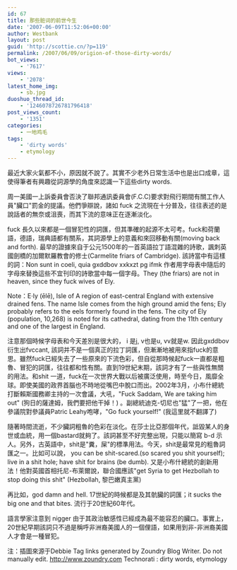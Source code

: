 ```yaml
---
id: 67
title: 那些脏词的前世今生
date: '2007-06-09T11:52:06+00:00'
author: Westbank
layout: post
guid: 'http://scottie.cn/?p=119'
permalink: /2007/06/09/origion-of-those-dirty-words/
bot_views:
    - '7617'
views:
    - '2078'
latest_home_img:
    - sb.jpg
duoshuo_thread_id:
    - '1246078726781796418'
post_views_count:
    - '1351'
categories:
    - 一地鸡毛
tags:
    - 'dirty words'
    - etymology
---
```


最近大家火氣都不小，原因就不說了。其實不少老外日常生活中也是出口成章，這使得筆者有興趣從詞源學的角度來認識一下這些dirty words.

周一美國一上訴委員會否決了聯邦通訊委員會(F.C.C)要求對飛行期間有關工作人員"臟口"罰金的提議。他們爭辯說，諸如 fuck 之流現在十分普及，往往表述的是說話者的無奈或沮喪，而其下流的意味正在逐漸淡化。

fuck 長久以來都是一個冒犯性的詞匯，但其準確的起源不太可考。fuck和荷蘭語，德語，瑞典語都有關系，其詞源學上的意義和來回移動有關(moving back and forth). 最早的證據來自于公元1500年的一首英語拉丁語混雜的詩歌，諷刺英國劍橋的加爾默羅教會的修士(Carmelite friars of Cambridge). 該詩當中有這樣的詞：Non sunt in coeli, quia gxddbov xxkxzt pg ifmk 作者用字母表中隨后的字母來替換這些不宜刊印的詩歌當中每一個字母。They (the friars) are not in heaven, since they fuck wives of Ely.

Note：E·ly (ēlē), Isle of
A region of east-central England with extensive drained fens. The name Isle comes from the high ground amid the fens; Ely probably refers to the eels formerly found in the fens. The city of Ely (population, 10,268) is noted for its cathedral, dating from the 11th century and one of the largest in England.

注意那個時候字母表和今天差別是很大的， i 是j, v也是u, vv就是w. 因此gxddbov衍生出fvccant, 該詞并不是一個真正的拉丁詞匯，但漸漸地被用來指fuck的意思。雖然fuck已經失去了一些原來的下流色彩，但自從那時候起fuck一直都是粗魯、冒犯的詞匯，往往都和性有關。直到19世紀末期，該詞才有了一些與性無關的用法。和shit 一道，fuck在一次世界大戰以后被廣泛使用，時至今日，風靡全球。即使美國的政界首腦也不時地從嘴巴中脫口而出。2002年3月，小布什總統打斷賴斯國務卿主持的一次會議，大吼，"Fuck Saddam, We are taking him out" (狗日的薩達姆，我們要把他干掉！) 。副總統迪克-切尼也"猛"了一把，他在參議院對參議員Patric Leahy咆哮，"Go fuck yourself!" (我這里就不翻譯了)

隨著時間流逝，不少臟詞粗魯的色彩在淡化。在莎士比亞那個年代，詆毀某人的身世或血統，用一個bastard就夠了。該詞甚至不好完整出現，只能以簡寫 b-d 示人。另外，古英語中，shit是"糞，屎"的標準用法。今天，shit是最常見的粗魯詞匯之一。比如可以說， you can be shit-scared.(so scared you shit yourself); live in a shit hole; have shit for brains (be dumb). 又是小布什總統的創新用法！他對英國首相托尼-布萊爾說，聯合國應該"get Syria to get Hezbollah to stop doing this shit" (Hezbollah, 黎巴嫩真主黨)

再比如，god damn and hell. 17世紀的時候都是及其骯臟的詞匯；it sucks the big one and that bites. 流行于20世紀60年代。

語言學家注意到 nigger 由于其政治敏感性已經成為最不能容忍的臟口。事實上，20世紀早期該詞只不過是稱呼非洲裔美國人的一個俚語，如果用到非-非洲裔美國人才會是一種冒犯。

注：插圖來源于Debbie
 Tag links generated by Zoundry Blog Writer. Do not manually edit. http://www.zoundry.com 
Technorati : dirty words, etymology